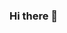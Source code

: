 ### Hi there 👋

<!--
# Olá! 
Meu nome é Jorge Mateus, sou Desenvolvedor Júnior, apaixonado por desafios e novos conhecimentos!

-->
